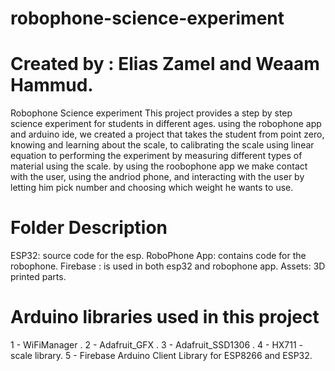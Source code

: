 # robophone-science-experiment
#        Created by : Elias Zamel and Weaam Hammud.

Robophone Science experiment
This project provides a step by step science experiment for students in different ages.
using the robophone app and arduino ide, we created a project that takes the student from point zero, knowing and learning about the scale, to calibrating the scale using linear equation
to performing the experiment by measuring different types of material using the scale.
by using the roobophone app we make contact with the user, using the andriod phone, and interacting with the user by letting him pick number and choosing which weight he wants to use.

#        Folder Description
ESP32: source code for the esp.
RoboPhone App: contains code for the robophone.
Firebase : is used in both esp32 and robophone app.
Assets: 3D printed parts.

#        Arduino libraries used in this project
1 - WiFiManager .
2 - Adafruit_GFX .
3 - Adafruit_SSD1306 .
4 - HX711 - scale library.
5 - Firebase Arduino Client Library for ESP8266 and ESP32.
